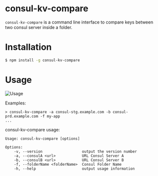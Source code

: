 # consul-kv-compare

`consul-kv-compare` is a command line interface to compare keys between two consul server inside a folder.

Installation
============

```bash
$ npm install -g consul-kv-compare
```

Usage
=====

![Usage](https://media.giphy.com/media/kD5pTs2xXo3lqixRok/giphy.gif)

Examples:

    > consul-kv-compare -a consul-stg.example.com -b consul-prd.example.com -f my-app
    ...

consul-kv-compare usage:

    Usage: consul-kv-compare [options]

    Options:
        -v, --version                  output the version number
        -a, --consulA <url>            URL Consul Server A
        -b, --consulB <url>            URL Consul Server B
        -f, --folderName <folderName>  Consul Folder Name
        -h, --help                     output usage information